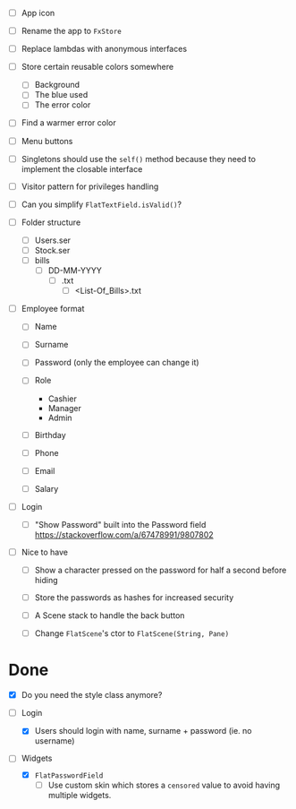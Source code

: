 - [ ] App icon
- [ ] Rename the app to `FxStore`
- [ ] Replace lambdas with anonymous interfaces
- [ ] Store certain reusable colors somewhere
    - [ ] Background
    - [ ] The blue used
    - [ ] The error color
- [ ] Find a warmer error color
- [ ] Menu buttons
- [ ] Singletons should use the `self()` method because they need to implement the closable interface
- [ ] Visitor pattern for privileges handling
- [ ] Can you simplify `FlatTextField.isValid()`?

- [ ] Folder structure
    - [ ] Users.ser
    - [ ] Stock.ser
    - [ ] bills
        - [ ] DD-MM-YYYY
            - [ ] <Cashier-X>.txt
                - [ ] <List-Of_Bills>.txt

- [ ] Employee format
    - [ ] Name
    - [ ] Surname
    - [ ] Password (only the employee can change it)
    - [ ] Role
        - Cashier
        - Manager
        - Admin
    - [ ] Birthday
    - [ ] Phone
    - [ ] Email
    - [ ] Salary


- [ ] Login
    - [ ] "Show Password" built into the Password field
     https://stackoverflow.com/a/67478991/9807802

- [ ] Nice to have
    - [ ] Show a character pressed on the password for half a second before hiding
    - [ ] Store the passwords as hashes for increased security
    - [ ] A Scene stack to handle the back button
    - [ ] Change `FlatScene`'s ctor to `FlatScene(String, Pane)`


Done
===

- [x] Do you need the style class anymore?

- [ ] Login
    - [x] Users should login with name, surname + password
        (ie. no username)

- [ ] Widgets
    - [x] `FlatPasswordField`
        - [ ] Use custom skin  which stores a `censored` value to avoid having multiple widgets.